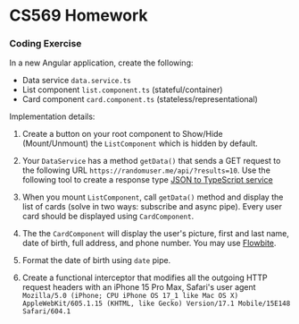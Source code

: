 # CS569 Homework 
### Coding Exercise
In a new Angular application, create the following:  
  
  * Data service `data.service.ts`
  * List component `list.component.ts` (stateful/container)
  * Card component `card.component.ts` (stateless/representational)
  
Implementation details:  
1. Create a button on your root component to Show/Hide (Mount/Unmount) the `ListComponent` which is hidden by default. 
2. Your `DataService` has a method `getData()` that sends a GET request to the following URL `https://randomuser.me/api/?results=10`. Use the following tool to create a response type [JSON to TypeScript service](https://transform.tools/json-to-typescript)
  
3. When you mount `ListComponent`, call `getData()` method and display the list of cards (solve in two ways: subscribe and async pipe). Every user card should be displayed using `CardComponent`. 
4. The the `CardComponent` will display the user's picture, first and last name, date of birth, full address, and phone number. You may use [Flowbite](https://flowbite.com/docs/components/card/).

5. Format the date of birth using `date` pipe.
6. Create a functional interceptor that modifies all the outgoing HTTP request headers with an iPhone 15 Pro Max, Safari's user agent `Mozilla/5.0 (iPhone; CPU iPhone OS 17_1 like Mac OS X) AppleWebKit/605.1.15 (KHTML, like Gecko) Version/17.1 Mobile/15E148 Safari/604.1
`
